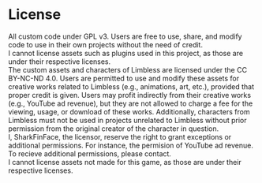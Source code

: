 # License
All custom code under GPL v3. Users are free to use, share, and modify code to use in their own projects without the need of credit.  
I cannot license assets such as plugins used in this project, as those are under their respective licenses.  
The custom assets and characters of Limbless are licensed under the CC BY-NC-ND 4.0. Users are permitted to use and modify these assets for creative works related to Limbless (e.g., animations, art, etc.), provided that proper credit is given. Users may profit indirectly from their creative works (e.g., YouTube ad revenue), but they are not allowed to charge a fee for the viewing, usage, or download of these works. Additionally, characters from Limbless must not be used in projects unrelated to Limbless without prior permission from the original creator of the character in question.  
I, SharkFinFace, the licensor, reserve the right to grant exceptions or additional permissions. For instance, the permision of YouTube ad revenue. To recieve additional permissions, please contact.  
I cannot license assets not made for this game, as those are under their respective licenses.